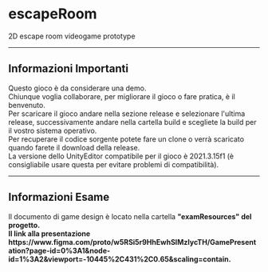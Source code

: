 # escapeRoom
2D escape room videogame prototype
<hr>
<h2>Informazioni Importanti</h2>
Questo gioco è da considerare una demo.<br>
Chiunque voglia collaborare, per migliorare il gioco o fare pratica, è il benvenuto.<br>
Per scaricare il gioco andare nella sezione release e selezionare l'ultima release, successivamente andare nella cartella build e scegliete la build per il vostro sistema operativo.<br>
Per recuperare il codice sorgente potete fare un clone o verrà scaricato quando farete il download della release.<br>
La versione dello UnityEditor compatibile per il gioco è 2021.3.15f1 (è consigliabile usare questa per evitare problemi di compatibilità).
<hr>
<h2>Informazioni Esame</h2>
Il documento di game design è locato nella cartella <b>"examResources"<b> del progetto.<br>
Il link alla presentazione https://www.figma.com/proto/w5RSi5r9HhEwhSlMzIycTH/GamePresentation?page-id=0%3A1&node-id=1%3A2&viewport=-10445%2C431%2C0.65&scaling=contain.
